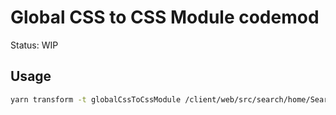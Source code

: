 # Global CSS to CSS Module codemod

Status: WIP

## Usage

```sh
yarn transform -t globalCssToCssModule /client/web/src/search/home/SearchPage.tsx --write
```
